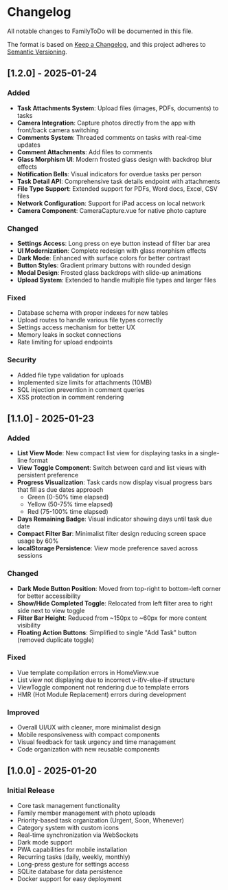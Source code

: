 # Changelog

All notable changes to FamilyToDo will be documented in this file.

The format is based on [Keep a Changelog](https://keepachangelog.com/en/1.0.0/),
and this project adheres to [Semantic Versioning](https://semver.org/spec/v2.0.0.html).

## [1.2.0] - 2025-01-24

### Added
- **Task Attachments System**: Upload files (images, PDFs, documents) to tasks
- **Camera Integration**: Capture photos directly from the app with front/back camera switching
- **Comments System**: Threaded comments on tasks with real-time updates
- **Comment Attachments**: Add files to comments
- **Glass Morphism UI**: Modern frosted glass design with backdrop blur effects
- **Notification Bells**: Visual indicators for overdue tasks per person
- **Task Detail API**: Comprehensive task details endpoint with attachments
- **File Type Support**: Extended support for PDFs, Word docs, Excel, CSV files
- **Network Configuration**: Support for iPad access on local network
- **Camera Component**: CameraCapture.vue for native photo capture

### Changed
- **Settings Access**: Long press on eye button instead of filter bar area
- **UI Modernization**: Complete redesign with glass morphism effects
- **Dark Mode**: Enhanced with surface colors for better contrast
- **Button Styles**: Gradient primary buttons with rounded design
- **Modal Design**: Frosted glass backdrops with slide-up animations
- **Upload System**: Extended to handle multiple file types and larger files

### Fixed
- Database schema with proper indexes for new tables
- Upload routes to handle various file types correctly
- Settings access mechanism for better UX
- Memory leaks in socket connections
- Rate limiting for upload endpoints

### Security
- Added file type validation for uploads
- Implemented size limits for attachments (10MB)
- SQL injection prevention in comment queries
- XSS protection in comment rendering

## [1.1.0] - 2025-01-23

### Added
- **List View Mode**: New compact list view for displaying tasks in a single-line format
- **View Toggle Component**: Switch between card and list views with persistent preference
- **Progress Visualization**: Task cards now display visual progress bars that fill as due dates approach
  - Green (0-50% time elapsed)
  - Yellow (50-75% time elapsed)  
  - Red (75-100% time elapsed)
- **Days Remaining Badge**: Visual indicator showing days until task due date
- **Compact Filter Bar**: Minimalist filter design reducing screen space usage by 60%
- **localStorage Persistence**: View mode preference saved across sessions

### Changed
- **Dark Mode Button Position**: Moved from top-right to bottom-left corner for better accessibility
- **Show/Hide Completed Toggle**: Relocated from left filter area to right side next to view toggle
- **Filter Bar Height**: Reduced from ~150px to ~60px for more content visibility
- **Floating Action Buttons**: Simplified to single "Add Task" button (removed duplicate toggle)

### Fixed
- Vue template compilation errors in HomeView.vue
- List view not displaying due to incorrect v-if/v-else-if structure
- ViewToggle component not rendering due to template errors
- HMR (Hot Module Replacement) errors during development

### Improved
- Overall UI/UX with cleaner, more minimalist design
- Mobile responsiveness with compact components
- Visual feedback for task urgency and time management
- Code organization with new reusable components

## [1.0.0] - 2025-01-20

### Initial Release
- Core task management functionality
- Family member management with photo uploads
- Priority-based task organization (Urgent, Soon, Whenever)
- Category system with custom icons
- Real-time synchronization via WebSockets
- Dark mode support
- PWA capabilities for mobile installation
- Recurring tasks (daily, weekly, monthly)
- Long-press gesture for settings access
- SQLite database for data persistence
- Docker support for easy deployment